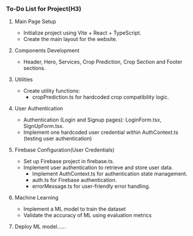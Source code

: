 ### **To-Do List for Project**(H3)
1. Main Page Setup
    - Initialize project using Vite + React + TypeScript.
    - Create the main layout for the website.

2. Components Development
    - Header, Hero, Services, Crop Prediction, Crop Section and Footer sections.

3. Utilities
    - Create utility functions:
       - cropPrediction.ts for hardcoded crop compatibility logic.

4. User Authentication
   - Authentication (Login and Signup pages): LoginForm.tsx, SignUpForm.tsx.
   - Implement one hardcoded user credential within AuthContext.ts (testing user authentication)

5. Firebase Configuration(User Credentials)
    - Set up Firebase project in firebase.ts.
    - Implement user authentication to retrieve and store user data.
        - Implement AuthContext.ts for authentication state management.
        - auth.ts for Firebase authentication.
        - errorMessage.ts for user-friendly error handling.

6. Machine Learning
   - Implement a ML model to train the dataset
   - Validate the accuracy of ML using evaluation metrics

7. Deploy ML model......
